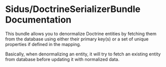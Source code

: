 Sidus/DoctrineSerializerBundle Documentation
==================================

This bundle allows you to denormalize Doctrine entities by fetching them from the database using either their
primary key(s) or a set of unique properties if defined in the mapping.

Basically, when denormalizing an entity, it will try to fetch an existing entity from database before updating
it with normalized data.
